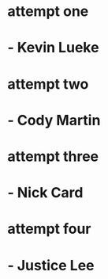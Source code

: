 # attempt one
# - Kevin Lueke
# attempt two
# - Cody Martin
# attempt three
# - Nick Card
# attempt four
# - Justice Lee
